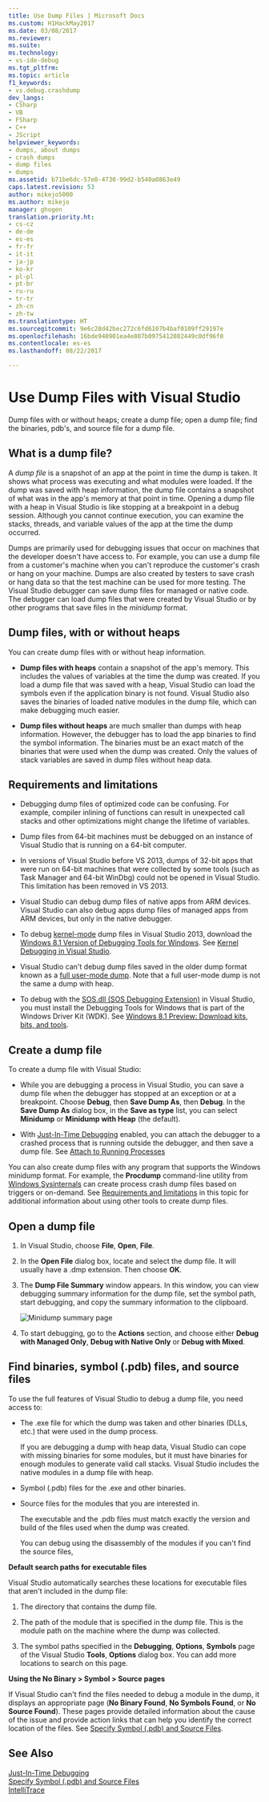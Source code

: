 ```yaml
---
title: Use Dump Files | Microsoft Docs
ms.custom: H1HackMay2017
ms.date: 03/08/2017
ms.reviewer: 
ms.suite: 
ms.technology:
- vs-ide-debug
ms.tgt_pltfrm: 
ms.topic: article
f1_keywords:
- vs.debug.crashdump
dev_langs:
- CSharp
- VB
- FSharp
- C++
- JScript
helpviewer_keywords:
- dumps, about dumps
- crash dumps
- dump files
- dumps
ms.assetid: b71be6dc-57e0-4730-99d2-b540a0863e49
caps.latest.revision: 53
author: mikejo5000
ms.author: mikejo
manager: ghogen
translation.priority.ht:
- cs-cz
- de-de
- es-es
- fr-fr
- it-it
- ja-jp
- ko-kr
- pl-pl
- pt-br
- ru-ru
- tr-tr
- zh-cn
- zh-tw
ms.translationtype: HT
ms.sourcegitcommit: 9e6c28d42bec272c6fd6107b4baf0109ff29197e
ms.openlocfilehash: 16bde940901ea4e807b0975412082449c0df96f0
ms.contentlocale: es-es
ms.lasthandoff: 08/22/2017

---
```

# <a name="use-dump-files-with-visual-studio"></a>Use Dump Files with Visual Studio
Dump files with or without heaps; create a dump file; open a dump file; find the binaries, pdb's, and source file for a dump file.
  
##  <a name="BKMK_What_is_a_dump_file_"></a> What is a dump file?  
 A *dump file* is a snapshot of an app at the point in time the dump is taken. It shows what process was executing and what modules were loaded. If the dump was saved with heap information, the dump file contains a snapshot of what was in the app's memory at that point in time. Opening a dump file with a heap in Visual Studio is like stopping at a breakpoint in a debug session. Although you cannot continue execution, you can examine the stacks, threads, and variable values of the app at the time the dump occurred.  
  
 Dumps are primarily used for debugging issues that occur on machines that the developer doesn't have access to. For example, you can use a dump file from a customer's machine when you can't reproduce the customer's crash or hang on your machine. Dumps are also created by testers to save crash or hang data so that the test machine can be used for more testing. The Visual Studio debugger can save dump files for managed or native code. The debugger can load dump files that were created by Visual Studio or by other programs that save files in the *minidump* format.  
  
##  <a name="BKMK_Dump_files__with_or_without_heaps"></a> Dump files, with or without heaps  
 You can create dump files with or without heap information.  
  
-   **Dump files with heaps** contain a snapshot of the app's memory. This includes the values of variables at the time the dump was created. If you load a dump file that was saved with a heap, Visual Studio can load the symbols even if the application binary is not found. Visual Studio also saves the binaries of loaded native modules in the dump file, which can make debugging much easier.  
  
-   **Dump files without heaps** are much smaller than dumps with heap information. However, the debugger has to load the app binaries to find the symbol information. The binaries must be an exact match of the binaries that were used when the dump was created. Only the values of stack variables are saved in dump files without heap data.  
  
##  <a name="BKMK_Requirements_and_limitations"></a> Requirements and limitations  
  
-   Debugging dump files of optimized code can be confusing. For example, compiler inlining of functions can result in unexpected call stacks and other optimizations might change the lifetime of variables.  
  
-   Dump files from 64-bit machines must be debugged on an instance of Visual Studio that is running on a 64-bit computer.  
  
-   In versions of Visual Studio before VS 2013, dumps of 32-bit apps that were run on 64-bit machines that were collected by some tools (such as Task Manager and 64-bit WinDbg) could not be opened in Visual Studio. This limitation has been removed in VS 2013.  
  
-   Visual Studio can debug dump files of native apps from ARM devices. Visual Studio can also debug apps dump files of managed apps from ARM devices, but only in the native debugger.  
  
-   To debug [kernel-mode](http://msdn.microsoft.com/library/windows/hardware/ff551880.aspx) dump files in Visual Studio 2013, download the [Windows 8.1 Version of Debugging Tools for Windows](http://msdn.microsoft.com/windows/hardware/gg463009). See [Kernel Debugging in Visual Studio](http://msdn.microsoft.com/library/windows/hardware/jj149675.aspx).  
  
-   Visual Studio can't debug dump files saved in the older dump format known as a [full user-mode dump](http://msdn.microsoft.com/library/windows/hardware/ff545506.aspx). Note that a full user-mode dump is not the same a dump with heap.  
  
-   To debug with the [SOS.dll (SOS Debugging Extension)](/dotnet/framework/tools/sos-dll-sos-debugging-extension) in Visual Studio, you must install the Debugging Tools for Windows that is part of the Windows Driver Kit (WDK). See [Windows 8.1 Preview: Download kits, bits, and tools](http://msdn.microsoft.com/library/windows/hardware/bg127147.aspx).  
  
##  <a name="BKMK_Create_a_dump_file"></a> Create a dump file  
 To create a dump file with Visual Studio:  
  
-   While you are debugging a process in Visual Studio, you can save a dump file when the debugger has stopped at an exception or at a breakpoint. Choose **Debug**, then **Save Dump As**, then **Debug**. In the **Save Dump As** dialog box, in the **Save as type** list, you can select **Minidump** or **Minidump with Heap** (the default).  
  
-   With [Just-In-Time Debugging](../debugger/just-in-time-debugging-in-visual-studio.md) enabled, you can attach the debugger to a crashed process that is running outside the debugger, and then save a dump file. See [Attach to Running Processes](../debugger/attach-to-running-processes-with-the-visual-studio-debugger.md)  
  
 You can also create dump files with any program that supports the Windows minidump format. For example, the **Procdump** command-line utility from [Windows Sysinternals](http://technet.microsoft.com/sysinternals/default) can create process crash dump files based on triggers or on-demand. See [Requirements and limitations](../debugger/using-dump-files.md#BKMK_Requirements_and_limitations) in this topic for additional information about using other tools to create dump files. 
  
##  <a name="BKMK_Open_a_dump_file"></a> Open a dump file  
  
1.  In Visual Studio, choose **File**, **Open**, **File**.  
  
2.  In the **Open File** dialog box, locate and select the dump file. It will usually have a .dmp extension. Then choose **OK**.  
  
3.  The **Dump File Summary** window appears. In this window, you can view debugging summary information for the dump file, set the symbol path, start debugging, and copy the summary information to the clipboard.  
  
     ![Minidump summary page](../debugger/media/dbg_dump_summarypage.png "DBG_DUMP_SummaryPage")  
  
4.  To start debugging, go to the **Actions** section, and choose either **Debug with Managed Only**, **Debug with Native Only** or **Debug with Mixed**.  
  
##  <a name="BKMK_Find_binaries__symbol___pdb__files__and_source_files"></a> Find binaries, symbol (.pdb) files, and source files  
 To use the full features of Visual Studio to debug a dump file, you need access to:  
  
-   The .exe file for which the dump was taken and other binaries (DLLs, etc.) that were used in the dump process.  
  
     If you are debugging a dump with heap data, Visual Studio can cope with missing binaries for some modules, but it must have binaries for enough modules to generate valid call stacks. Visual Studio includes the native modules in a dump file with heap.  
  
-   Symbol (.pdb) files for the .exe and other binaries.  
  
-   Source files for the modules that you are interested in.  
  
     The executable and the .pdb files must match exactly the version and build of the files used when the dump was created.  
  
     You can debug using the disassembly of the modules if you can't find the source files,  
  
 **Default search paths for executable files**  
  
 Visual Studio automatically searches these locations for executable files that aren't included in the dump file:  
  
1.  The directory that contains the dump file.  
  
2.  The path of the module that is specified in the dump file. This is the module path on the machine where the dump was collected.  
  
3.  The symbol paths specified in the **Debugging**, **Options**, **Symbols** page of the Visual Studio **Tools**, **Options** dialog box. You can add more locations to search on this page.  
  
 **Using the No Binary > Symbol > Source pages**  
  
 If Visual Studio can't find the files needed to debug a module in the dump, it displays an appropriate page (**No Binary Found**, **No Symbols Found**, or **No Source Found**). These pages provide detailed information about the cause of the issue and provide action links that can help you identify the correct location of the files. See [Specify Symbol (.pdb) and Source Files](../debugger/specify-symbol-dot-pdb-and-source-files-in-the-visual-studio-debugger.md).  
  
## <a name="see-also"></a>See Also  
 [Just-In-Time Debugging](../debugger/just-in-time-debugging-in-visual-studio.md)   
 [Specify Symbol (.pdb) and Source Files](../debugger/specify-symbol-dot-pdb-and-source-files-in-the-visual-studio-debugger.md)   
 [IntelliTrace](../debugger/intellitrace.md)
